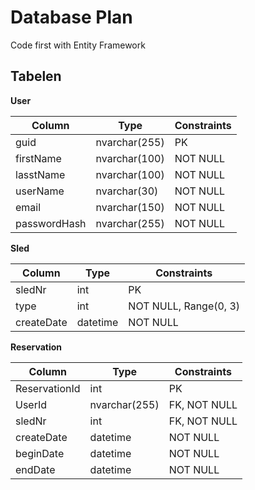 # Database Plan

Code first with Entity Framework

## Tabelen

**User**

| Column | Type | Constraints |
| ----- | ----- | ----- |
| guid | nvarchar(255) | PK |
| firstName | nvarchar(100) | NOT NULL |
| lasstName | nvarchar(100) | NOT NULL |
| userName | nvarchar(30) | NOT NULL |
| email | nvarchar(150) | NOT NULL |
| passwordHash | nvarchar(255) | NOT NULL |

**Sled**

| Column | Type | Constraints |
| ----- | ----- | ----- |
| sledNr | int | PK |
| type | int | NOT NULL, Range(0, 3) |
| createDate | datetime | NOT NULL |

**Reservation**

| Column | Type | Constraints |
| ----- | ----- | ----- |
| ReservationId | int | PK |
| UserId | nvarchar(255) | FK, NOT NULL |
| sledNr | int | FK, NOT NULL |
| createDate | datetime | NOT NULL |
| beginDate | datetime | NOT NULL |
| endDate | datetime | NOT NULL |
